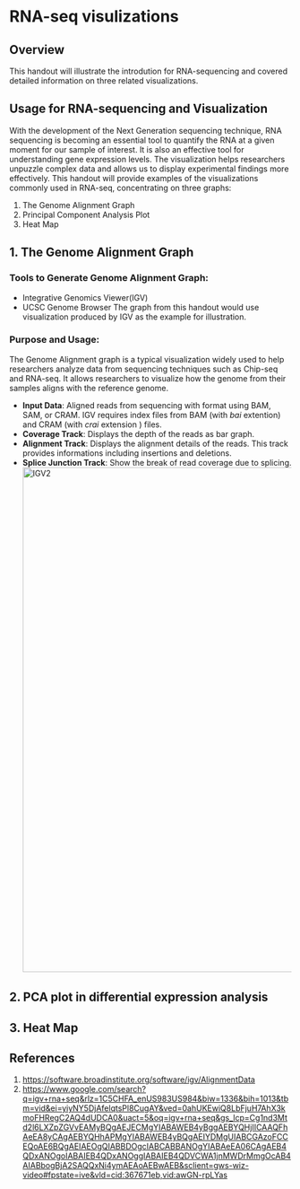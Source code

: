 # RNA-seq visulizations

## Overview

This handout will illustrate the introdution for RNA-sequencing and covered detailed information on three related visualizations.

## Usage for RNA-sequencing and Visualization
With the development of the Next Generation sequencing technique, RNA sequencing is becoming an essential tool to quantify the RNA at a given moment for our sample of interest. It is also an effective tool for understanding gene expression levels. The visualization helps researchers unpuzzle complex data and allows us to display experimental findings more effectively. This handout will provide examples of the visualizations commonly used in RNA-seq, concentrating on three graphs: 
1. The Genome Alignment Graph
2. Principal Component Analysis Plot 
3. Heat Map

## 1. The Genome Alignment Graph
### Tools to Generate Genome Alignment Graph:
- Integrative Genomics Viewer(IGV)
- UCSC Genome Browser
The graph from this handout would use visualization produced by IGV as the example for illustration.
### Purpose and Usage: 
The Genome Alignment graph is a typical visualization widely used to help researchers analyze data from sequencing techniques such as Chip-seq and RNA-seq. It allows researchers to visualize how the genome from their samples aligns with the reference genome. 
- **Input Data**: Aligned reads from sequencing with format using BAM, SAM, or CRAM. IGV requires index files from BAM (with *bai* extention) and CRAM (with *crai* extension ) files.
- **Coverage Track**: Displays the depth of the reads as bar graph.
- **Alignment Track**: Displays the alignment details of the reads. This track provides informations including insertions and deletions. 
- **Splice Junction Track**: Show the break of read coverage due to splicing. 
  <img width="900" alt="IGV2" src="https://user-images.githubusercontent.com/83438583/205523473-177ed52a-d6fd-40f9-9437-6efa285b206f.png">




## 2. PCA plot in differential expression analysis


## 3. Heat Map 

## References
1. https://software.broadinstitute.org/software/igv/AlignmentData
2. https://www.google.com/search?q=igv+rna+seq&rlz=1C5CHFA_enUS983US984&biw=1336&bih=1013&tbm=vid&ei=yiyNY5DjAfelqtsPl8CugAY&ved=0ahUKEwiQ8LbFjuH7AhX3kmoFHRegC2AQ4dUDCA0&uact=5&oq=igv+rna+seq&gs_lcp=Cg1nd3Mtd2l6LXZpZGVvEAMyBQgAEJECMgYIABAWEB4yBggAEBYQHjIICAAQFhAeEA8yCAgAEBYQHhAPMgYIABAWEB4yBQgAEIYDMgUIABCGAzoFCCEQoAE6BQgAEIAEOgQIABBDOgcIABCABBANOgYIABAeEA06CAgAEB4QDxANOgoIABAIEB4QDxANOggIABAIEB4QDVCWA1jnMWDrMmgOcAB4AIABbogBjA2SAQQxNi4ymAEAoAEBwAEB&sclient=gws-wiz-video#fpstate=ive&vld=cid:367671eb,vid:awGN-rpLYas
